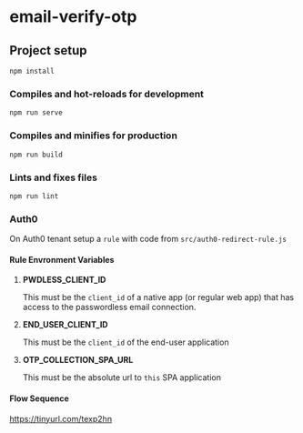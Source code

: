 # email-verify-otp

## Project setup
```
npm install
```
### Compiles and hot-reloads for development
```
npm run serve
```

### Compiles and minifies for production
```
npm run build
```

### Lints and fixes files
```
npm run lint
```
### Auth0

On Auth0 tenant setup a `rule` with code from `src/auth0-redirect-rule.js`

#### Rule Envronment Variables ####

1. **PWDLESS_CLIENT_ID**
   
   This must be the `client_id` of a native app (or regular web app) that has access to the passwordless email connection.

2. **END_USER_CLIENT_ID**
   
   This must be the `client_id` of the end-user application

3. **OTP_COLLECTION_SPA_URL**
   
   This must be the absolute url to `this` SPA application

#### Flow Sequence ####
https://tinyurl.com/texp2hn

